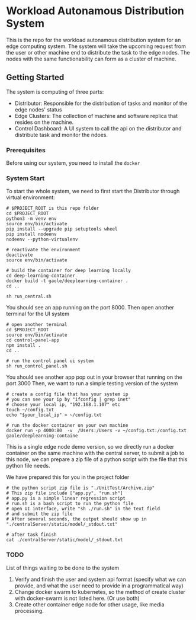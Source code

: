 # Workload Autonamous Distribution System

This is the repo for the workload autonamous distribution system for an edge computing system. The system will take the upcoming request from the user or other machine end to distribute the task to the edge nodes. The nodes with the same functionability can form as a cluster of machine. 

## Getting Started

The system is computing of three parts:

- Distributor: Responsible for the distribution of tasks and monitor of the edge nodes' status
- Edge Clusters: The collection of machine and software replica that resides on the machine.
- Control Dashboard: A UI system to call the api on the distributor and distribute task and monitor the ndoes.

### Prerequisites

Before using our system, you need to install the ```docker```

### System Start

To start the whole system, we need to first start the Distributor through virtual environment:

```
# $PROJECT_ROOT is this repo folder
cd $PROJECT_ROOT
python3 -m venv env
source env/bin/activate
pip install --upgrade pip setuptools wheel
pip install nodeenv
nodeenv --python-virtualenv

# reactivate the environment
deactivate
source env/bin/activate

# build the container for deep learning locally
cd deep-learning-container
docker build -t gaole/deeplearning-container .
cd ..

sh run_central.sh
```

You should see an app running on the port 8000. Then open another terminal for the UI system

```
# open another terminal
cd $PROJECT_ROOT
source env/bin/activate
cd control-panel-app
npm install .
cd ..

# run the control panel ui system
sh run_control_panel.sh
```

You should see another app pop out in your browser that running on the port 3000
Then, we want to run a simple testing version of the system

```
# create a config file that has your system ip
# you can see your ip by "ifconfig | grep inet"
# choose your local ip, "192.168.1.107" etc
touch ~/config.txt
echo "$your_local_ip" > ~/config.txt

# run the docker container on your own machine
docker run -p 4000:80  -v  /Users:/Users -v ~/config.txt:/config.txt gaole/deeplearning-containe
```

This is a single edge node demo version, so we directly run a docker container on the same machine with the central server, to submit a job to this node, we can prepare a zip file of a python script with the file that this python file needs.

We have prepared this for you in the project folder

```
# the python script zip file is "./UnitTest/Archive.zip"
# This zip file include ["app.py", "run.sh"]
# app.py is a simple linear regression script
# run.sh is a bash script to run the python file
# open UI interface, write "sh ./run.sh" in the text field
# and submit the zip file
# After several seconds, the output should show up in "./centralServer/static/model/_stdout.txt"

# after task finish
cat ./centralServer/static/model/_stdout.txt
```

### TODO

List of things waiting to be done to the system

1. Verify and finish the user and system api format (specify what we can provide, and what the user need to provide in a programmatical way)
2. Change docker swarm to kubernetes, so the method of create cluster with docker-swarm is not listed here. (Or use both)
3. Create other container edge node for other usage, like media processing.

